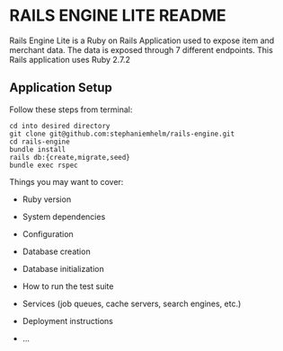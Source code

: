 # RAILS ENGINE LITE README

Rails Engine Lite is a Ruby on Rails Application used to expose item and merchant data.  The data is exposed through 7 different endpoints.
This Rails application uses Ruby 2.7.2

## Application Setup 

Follow these steps from terminal:
```
cd into desired directory
git clone git@github.com:stephaniemhelm/rails-engine.git
cd rails-engine
bundle install
rails db:{create,migrate,seed}
bundle exec rspec
```

Things you may want to cover:

* Ruby version

* System dependencies

* Configuration

* Database creation

* Database initialization

* How to run the test suite

* Services (job queues, cache servers, search engines, etc.)

* Deployment instructions

* ...
